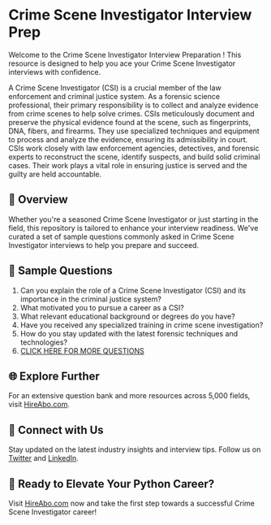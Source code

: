 # Crime Scene Investigator Interview Prep

Welcome to the Crime Scene Investigator Interview Preparation ! This resource is designed to help you ace your Crime Scene Investigator interviews with confidence.

A Crime Scene Investigator (CSI) is a crucial member of the law enforcement and criminal justice system. As a forensic science professional, their primary responsibility is to collect and analyze evidence from crime scenes to help solve crimes. CSIs meticulously document and preserve the physical evidence found at the scene, such as fingerprints, DNA, fibers, and firearms. They use specialized techniques and equipment to process and analyze the evidence, ensuring its admissibility in court. CSIs work closely with law enforcement agencies, detectives, and forensic experts to reconstruct the scene, identify suspects, and build solid criminal cases. Their work plays a vital role in ensuring justice is served and the guilty are held accountable.

## 🚀 Overview

Whether you're a seasoned Crime Scene Investigator or just starting in the field, this repository is tailored to enhance your interview readiness. We've curated a set of sample questions commonly asked in Crime Scene Investigator interviews to help you prepare and succeed.

## 📝 Sample Questions

1. Can you explain the role of a Crime Scene Investigator (CSI) and its importance in the criminal justice system?
2. What motivated you to pursue a career as a CSI?
3. What relevant educational background or degrees do you have?
4. Have you received any specialized training in crime scene investigation?
5. How do you stay updated with the latest forensic techniques and technologies?
6. [CLICK HERE FOR MORE QUESTIONS](https://hireabo.com/job/9_4_8/Crime%20Scene%20Investigator)

## 🌐 Explore Further

For an extensive question bank and more resources across 5,000 fields, visit [HireAbo.com](https://www.hireabo.com).

## 📱 Connect with Us

Stay updated on the latest industry insights and interview tips. Follow us on [Twitter](https://twitter.com/hireabo) and [LinkedIn](https://www.linkedin.com/in/hire-abo-3609972a8/).

## 🚀 Ready to Elevate Your Python Career?

Visit [HireAbo.com](https://www.hireabo.com) now and take the first step towards a successful Crime Scene Investigator career!